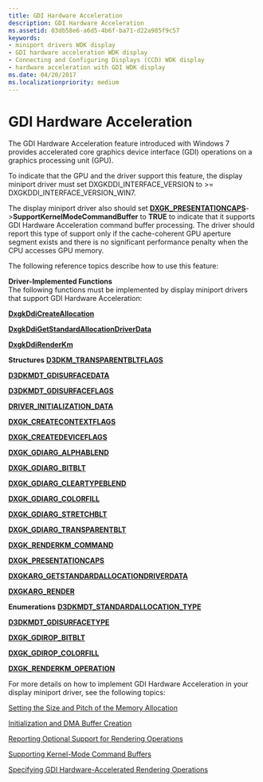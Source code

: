 ```yaml
---
title: GDI Hardware Acceleration
description: GDI Hardware Acceleration
ms.assetid: 03db58e6-a6d5-4b6f-ba71-d22a985f9c57
keywords:
- miniport drivers WDK display
- GDI hardware acceleration WDK display
- Connecting and Configuring Displays (CCD) WDK display
- hardware acceleration with GDI WDK display
ms.date: 04/20/2017
ms.localizationpriority: medium
---
```


# GDI Hardware Acceleration


The GDI Hardware Acceleration feature introduced with Windows 7 provides accelerated core graphics device interface (GDI) operations on a graphics processing unit (GPU).

To indicate that the GPU and the driver support this feature, the display miniport driver must set DXGKDDI\_INTERFACE\_VERSION to &gt;= DXGKDDI\_INTERFACE\_VERSION\_WIN7.

The display miniport driver also should set [**DXGK\_PRESENTATIONCAPS**](https://docs.microsoft.com/windows-hardware/drivers/ddi/content/d3dkmddi/ns-d3dkmddi-_dxgk_presentationcaps)-&gt;**SupportKernelModeCommandBuffer** to **TRUE** to indicate that it supports GDI Hardware Acceleration command buffer processing. The driver should report this type of support only if the cache-coherent GPU aperture segment exists and there is no significant performance penalty when the CPU accesses GPU memory.

The following reference topics describe how to use this feature:

<span id="Driver-Implemented_Functions"></span><span id="driver-implemented_functions"></span><span id="DRIVER-IMPLEMENTED_FUNCTIONS"></span>**Driver-Implemented Functions**  
The following functions must be implemented by display miniport drivers that support GDI Hardware Acceleration:

[**DxgkDdiCreateAllocation**](https://docs.microsoft.com/windows-hardware/drivers/ddi/content/d3dkmddi/nc-d3dkmddi-dxgkddi_createallocation)

[**DxgkDdiGetStandardAllocationDriverData**](https://docs.microsoft.com/windows-hardware/drivers/ddi/content/d3dkmddi/nc-d3dkmddi-dxgkddi_getstandardallocationdriverdata)

[**DxgkDdiRenderKm**](https://docs.microsoft.com/windows-hardware/drivers/ddi/content/d3dkmddi/nc-d3dkmddi-dxgkddi_renderkm)

<span id="Structures"></span><span id="structures"></span><span id="STRUCTURES"></span>**Structures**
[**D3DKM\_TRANSPARENTBLTFLAGS**](https://docs.microsoft.com/windows-hardware/drivers/ddi/content/d3dkmddi/ns-d3dkmddi-_d3dkm_transparentbltflags)

[**D3DKMDT\_GDISURFACEDATA**](https://docs.microsoft.com/windows-hardware/drivers/ddi/content/d3dkmdt/ns-d3dkmdt-_d3dkmdt_gdisurfacedata)

[**D3DKMDT\_GDISURFACEFLAGS**](https://docs.microsoft.com/windows-hardware/drivers/ddi/content/d3dkmdt/ns-d3dkmdt-_d3dkmdt_gdisurfaceflags)

[**DRIVER\_INITIALIZATION\_DATA**](https://docs.microsoft.com/windows-hardware/drivers/ddi/content/dispmprt/ns-dispmprt-_driver_initialization_data)

[**DXGK\_CREATECONTEXTFLAGS**](https://docs.microsoft.com/windows-hardware/drivers/ddi/content/d3dkmddi/ns-d3dkmddi-_dxgk_createcontextflags)

[**DXGK\_CREATEDEVICEFLAGS**](https://docs.microsoft.com/windows-hardware/drivers/ddi/content/d3dkmddi/ns-d3dkmddi-_dxgk_createdeviceflags)

[**DXGK\_GDIARG\_ALPHABLEND**](https://docs.microsoft.com/windows-hardware/drivers/ddi/content/d3dkmddi/ns-d3dkmddi-_dxgk_gdiarg_alphablend)

[**DXGK\_GDIARG\_BITBLT**](https://docs.microsoft.com/windows-hardware/drivers/ddi/content/d3dkmddi/ns-d3dkmddi-_dxgk_gdiarg_bitblt)

[**DXGK\_GDIARG\_CLEARTYPEBLEND**](https://docs.microsoft.com/windows-hardware/drivers/ddi/content/d3dkmddi/ns-d3dkmddi-_dxgk_gdiarg_cleartypeblend)

[**DXGK\_GDIARG\_COLORFILL**](https://docs.microsoft.com/windows-hardware/drivers/ddi/content/d3dkmddi/ns-d3dkmddi-_dxgk_gdiarg_colorfill)

[**DXGK\_GDIARG\_STRETCHBLT**](https://docs.microsoft.com/windows-hardware/drivers/ddi/content/d3dkmddi/ns-d3dkmddi-_dxgk_gdiarg_stretchblt)

[**DXGK\_GDIARG\_TRANSPARENTBLT**](https://docs.microsoft.com/windows-hardware/drivers/ddi/content/d3dkmddi/ns-d3dkmddi-_dxgk_gdiarg_transparentblt)

[**DXGK\_RENDERKM\_COMMAND**](https://docs.microsoft.com/windows-hardware/drivers/ddi/content/d3dkmddi/ns-d3dkmddi-_dxgk_renderkm_command)

[**DXGK\_PRESENTATIONCAPS**](https://docs.microsoft.com/windows-hardware/drivers/ddi/content/d3dkmddi/ns-d3dkmddi-_dxgk_presentationcaps)

[**DXGKARG\_GETSTANDARDALLOCATIONDRIVERDATA**](https://docs.microsoft.com/windows-hardware/drivers/ddi/content/d3dkmddi/ns-d3dkmddi-_dxgkarg_getstandardallocationdriverdata)

[**DXGKARG\_RENDER**](https://docs.microsoft.com/windows-hardware/drivers/ddi/content/d3dkmddi/ns-d3dkmddi-_dxgkarg_render)

<span id="Enumerations"></span><span id="enumerations"></span><span id="ENUMERATIONS"></span>**Enumerations**
[**D3DKMDT\_STANDARDALLOCATION\_TYPE**](https://docs.microsoft.com/windows-hardware/drivers/ddi/content/d3dkmdt/ne-d3dkmdt-_d3dkmdt_standardallocation_type)

[**D3DKMDT\_GDISURFACETYPE**](https://docs.microsoft.com/windows-hardware/drivers/ddi/content/d3dkmdt/ne-d3dkmdt-_d3dkmdt_gdisurfacetype)

[**DXGK\_GDIROP\_BITBLT**](https://docs.microsoft.com/windows-hardware/drivers/ddi/content/d3dkmddi/ne-d3dkmddi-_dxgk_gdirop_bitblt)

[**DXGK\_GDIROP\_COLORFILL**](https://docs.microsoft.com/windows-hardware/drivers/ddi/content/d3dkmddi/ne-d3dkmddi-_dxgk_gdirop_colorfill)

[**DXGK\_RENDERKM\_OPERATION**](https://docs.microsoft.com/windows-hardware/drivers/ddi/content/d3dkmddi/ne-d3dkmddi-_dxgk_renderkm_operation)

For more details on how to implement GDI Hardware Acceleration in your display miniport driver, see the following topics:

[Setting the Size and Pitch of the Memory Allocation](setting-the-size-and-pitch-of-the-memory-allocation.md)

[Initialization and DMA Buffer Creation](initialization-and-dma-buffer-creation.md)

[Reporting Optional Support for Rendering Operations](reporting-optional-support-for-rendering-operations.md)

[Supporting Kernel-Mode Command Buffers](supporting-kernel-mode-command-buffers.md)

[Specifying GDI Hardware-Accelerated Rendering Operations](specifying-gdi-hardware-accelerated-rendering-operations.md)

 

 






